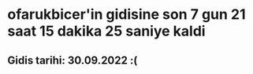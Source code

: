 # ofarukbicer'in gidisine son 7 gun 21 saat 15 dakika 25 saniye kaldi

## Gidis tarihi: 30.09.2022 :(